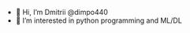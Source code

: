 - 👋 Hi, I’m Dmitrii @dimpo440
- 👀 I’m interested in python programming and ML/DL

<!---
dimpo440/dimpo440 is a ✨ special ✨ repository because its `README.md` (this file) appears on your GitHub profile.
You can click the Preview link to take a look at your changes.
--->
